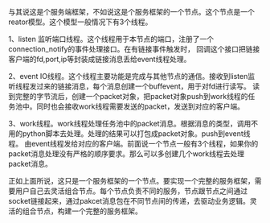 与其说这是个服务端框架，不如说这是个服务框架的一个节点。这个节点是一个reator模型。这个模型一般情况下有3个线程。

1、listen 监听端口线程。这个线程用于本节点的端口，注册了一个connection_notify的事件处理接口。在有链接事件触发时，
回调这个接口把链接客户端的fd,port,ip等封装成链接消息丢给event线程处理。

2、event IO线程。这个线程主要功能是完成与其他节点的通信。接收到listen监听线程发过来的链接消息，每个消息创建一个buffevent，用于对fd进行读写。
读到完整的字节流后，创建一个packet对象，把packet对象push到work线程的任务池中。同时也会接收work线程需要发送的packet，发送到对应的客户端。

3、work线程。work线程处理任务池中的packet消息。根据消息的类型，调用不用的python脚本去处理。处理的结果可以打包成packet对象。push到event线程。
由event线程发给对应的客户端。前面说一个节点一般有3个线程，如果你的packet消息处理没有严格的顺序要求。那么可以多创建几个work线程去处理packet消息。


正如上面所说，这只是一个服务框架的一个节点。要实现一个完整的服务框架，需要用户自己去灵活组合节点。每个节点负责不同的服务，节点跟节点之间通过socket链接起来，通过pakcet消息包在不同节点间的传递，去驱动业务逻辑。灵活的组合节点，构建一个完整的服务框架。
